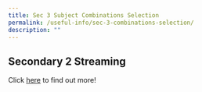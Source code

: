 ```yaml
---
title: Sec 3 Subject Combinations Selection
permalink: /useful-info/sec-3-combinations-selection/
description: ""
---
```

## Secondary 2 Streaming

Click [here](https://go.gov.sg/aiss-sec3-subjcombination) to find out more!